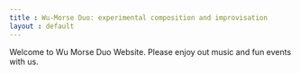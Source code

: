 ```yaml
---
title : Wu-Morse Duo: experimental composition and improvisation
layout : default
---
```


Welcome to Wu Morse Duo Website.  Please enjoy out music and fun events with us.
